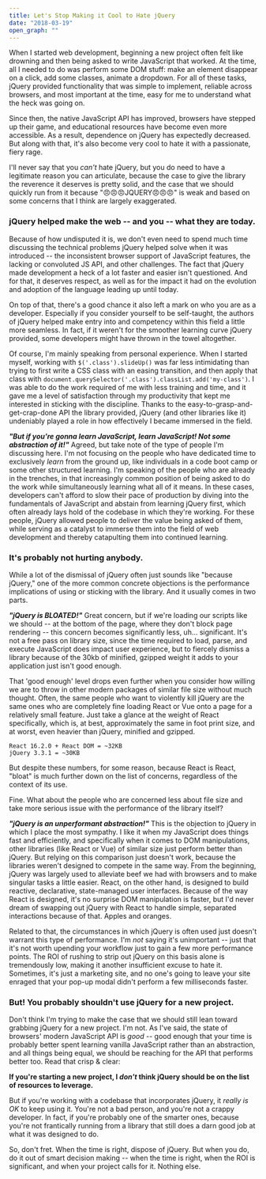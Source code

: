 ```yaml
---
title: Let's Stop Making it Cool to Hate jQuery
date: "2018-03-19"
open_graph: ""
---
```


When I started web development, beginning a new project often felt like drowning and then being asked to write JavaScript that worked. At the time, all I needed to do was perform some DOM stuff: make an element disappear on a click, add some classes, animate a dropdown. For all of these tasks, jQuery provided functionality that was simple to implement, reliable across browsers, and most important at the time, easy for me to understand what the heck was going on.

Since then, the native JavaScript API has improved, browsers have stepped up their game, and educational resources have become even more accessible. As a result, dependence on jQuery has expectedly decreased. But along with that, it's also become very cool to hate it with a passionate, fiery rage.

I'll never say that you _can't_ hate jQuery, but you do need to have a legitimate reason you can articulate, because the case to give the library the reverence it deserves is pretty solid, and the case that we should quickly run from it because "😠😠😠JQUERY😠😠😠" is weak and based on some concerns that I think are largely exaggerated.  

### jQuery helped make the web -- and you -- what they are today.

Because of how undisputed it is, we don't even need to spend much time discussing the technical problems jQuery helped solve when it was introduced -- the inconsistent browser support of JavaScript features, the lacking or convoluted JS API, and other challenges. The fact that jQuery made development a heck of a lot faster and easier isn't questioned. And for that, it deserves respect, as well as for the impact it had on the evolution and adoption of the language leading up until today.

On top of that, there's a good chance it also left a mark on who you are as a developer. Especially if you consider yourself to be self-taught, the authors of jQuery helped make entry into and competency within this field a little more seamless. In fact, if it weren't for the smoother learning curve jQuery provided, some developers might have thrown in the towel altogether.

Of course, I'm mainly speaking from personal experience. When I started myself, working with `$('.class').slideUp()` was far less intimidating than trying to first write a CSS class with an easing transition, and then apply that class with `document.querySelector('.class').classList.add('my-class')`. I was able to do the work required of me with less training and time, and it gave me a level of satisfaction through my productivity that kept me interested in sticking with the discipline. Thanks to the easy-to-grasp-and-get-crap-done API the library provided, jQuery (and other libraries like it) undeniably played a role in how effectively I became immersed in the field.

_**"But if you're gonna learn JavaScript, learn JavaScript! Not some abstraction of it!"**_ Agreed, but take note of the type of people I'm discussing here. I'm not focusing on the people who have dedicated time to exclusively _learn_ from the ground up, like individuals in a code boot camp or some other structured learning. I'm speaking of the people who are already in the trenches, in that increasingly common position of being asked to do the work while simultaneously learning what all of it means. In these cases, developers can't afford to slow their pace of production by diving into the fundamentals of JavaScript and abstain from learning jQuery first, which often already lays hold of the codebase in which they're working. For these people, jQuery allowed people to deliver the value being asked of them, while serving as a catalyst to immerse them into the field of web development and thereby catapulting them into continued learning.

### It's probably not hurting anybody.

While a lot of the dismissal of jQuery often just sounds like "because jQuery," one of the more common concrete objections is the performance implications of using or sticking with the library. And it usually comes in two parts. 

**_"jQuery is BLOATED!"_** Great concern, but if we're loading our scripts like we should -- at the bottom of the page, where they don't block page rendering -- this concern becomes significantly less, uh... significant. It's not a free pass on library size, since the time required to load, parse, and execute JavaScript does impact user experience, but to fiercely dismiss a library because of the 30kb of minified, gzipped weight it adds to your application just isn't good enough. 

That 'good enough' level drops even further when you consider how willing we are to throw in other modern packages of similar file size without much thought. Often, the same people who want to violently kill jQuery are the same ones who are completely fine loading React or Vue onto a page for a relatively small feature. Just take a glance at the weight of React specifically, which is, at best, approximately the same in foot print size, and at worst, even heavier than jQuery, minified and gzipped. 

```
React 16.2.0 + React DOM = ~32KB
jQuery 3.3.1 = ~30KB
```

But despite these numbers, for some reason, because React is React, "bloat" is much further down on the list of concerns, regardless of the context of its use.

Fine. What about the people who are concerned less about file size and take more serious issue with the performance of the library itself?

**_"jQuery is an unperformant abstraction!"_** This is the objection to jQuery in which I place the most sympathy. I like it when my JavaScript does things fast and efficiently, and specifically when it comes to DOM manipulations, other libraries (like React or Vue) of similar size just perform better than jQuery. But relying on this comparison just doesn't work, because the libraries weren't designed to compete in the same way. From the beginning, jQuery was largely used to alleviate beef we had with browsers and to make singular tasks a little easier. React, on the other hand, is designed to build reactive, declarative, state-managed user interfaces. Because of the way React is designed, it's no surprise DOM manipulation is faster, but I'd never dream of swapping out jQuery with React to handle simple, separated interactions because of that. Apples and oranges.

Related to that, the circumstances in which jQuery is often used just doesn't warrant this type of performance. I'm _not_ saying it's unimportant -- just that it's not worth upending your workflow just to gain a few more performance points. The ROI of rushing to strip out jQuery on this basis alone is tremendously low, making it another insufficient excuse to hate it. Sometimes, it's just a marketing site, and no one's going to leave your site enraged that your pop-up modal didn't perform a few milliseconds faster.

### But! You probably shouldn't use jQuery for a new project.

Don't think I'm trying to make the case that we should still lean toward grabbing jQuery for a new project. I'm not. As I've said, the state of browsers' modern JavaScript API is _good_ -- good enough that your time is probably better spent learning vanilla JavaScript rather than an abstraction, and all things being equal, we should be reaching for the API that performs better too. Read that crisp & clear:

**If you're starting a new project, I _don't_ think jQuery should be on the list of resources to leverage.**

But if you're working with a codebase that incorporates jQuery, it _really is OK_ to keep using it. You're not a bad person, and you're not a crappy developer. In fact, if you're probably one of the smarter ones, because you're not frantically running from a library that still does a darn good job at what it was designed to do.

So, don't fret. When the time is right, dispose of jQuery. But when you do, do it out of smart decision making -- when the time is right, when the ROI is significant, and when your project calls for it. Nothing else. 
